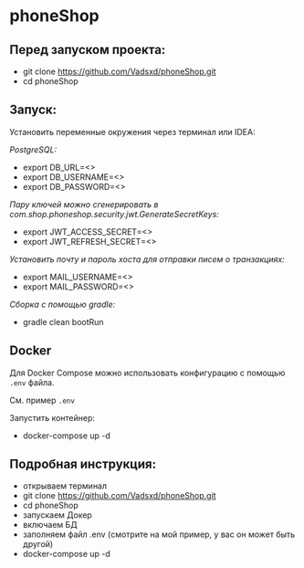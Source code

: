 # phoneShop
## Перед запуском проекта:

+ git clone https://github.com/Vadsxd/phoneShop.git
+ cd phoneShop
  
## Запуск:

Установить переменные окружения через терминал или IDEA:

*PostgreSQL:*
+ export DB_URL=<>
+ export DB_USERNAME=<>
+ export DB_PASSWORD=<>

*Пару ключей можно сгенерировать в com.shop.phoneshop.security.jwt.GenerateSecretKeys:*
+ export JWT_ACCESS_SECRET=<>
+ export JWT_REFRESH_SECRET=<>

*Установить почту и пароль хоста для отправки писем о транзакциях:*
+ export MAIL_USERNAME=<>
+ export MAIL_PASSWORD=<>

*Сборка с помощью gradle:*
+ gradle clean bootRun

## Docker
Для Docker Compose можно использовать конфигурацию с помощью `.env` файла.

См. пример `.env`

Запустить контейнер:
+ docker-compose up -d

## Подробная инструкция:
+ открываем терминал
+ git clone https://github.com/Vadsxd/phoneShop.git
+ cd phoneShop
+ запускаем Докер
+ включаем БД
+ заполняем файл .env (смотрите на мой пример, у вас он может быть другой)
+ docker-compose up -d
